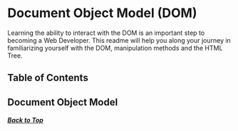# Document Object Model (DOM)

Learning the ability to interact with the DOM is an important step to becoming a Web Developer. This readme will help you along your journey in familiarizing yourself with the DOM, manipulation methods and the HTML Tree.

## Table of Contents

## Document Object Model

##### [Back to Top](https://github.com/bobbygrdn/JavaScript-Study-Sessions/blob/main/studyGuides/DOM.md#Document-Object-Model)
